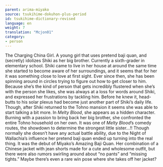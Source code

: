 ```yaml
---
parent: arima-miyako
source: tsukihime-dokuhon-plus-period
id: tsukihime-dictionary-revised
language: en
weight: 7
translation: "Mcjon01"
category:
- person
---
```


The Charging China Girl.
A young girl that uses pretend baji quan, and (secretly) idolizes Shiki as her big brother. Currently a sixth-grader in elementary school.
Shiki came to live in her house at around the same time she started to become aware of her surroundings, and it seems that for her it was something close to love at first sight. Ever since then, she has been spinning around in circles trying to figure out how to get closer to him.
Because she’s the kind of person that gets incredibly flustered when she’s with the person she likes, she was always at a loss for words around Shiki, and expressed her frustrations by tackling him. Before he knew it, head-butts to his solar plexus had become just another part of Shiki’s daily life. Though, after Shiki returned to the Tohno mansion it seems she was able to start talking a bit more.
In *Melty Blood*, she appears as a hidden character. Burning with a passion to bring back her big brother, she confronted the entire Tohno household on her own. It was one of *Melty Blood*’s comedy routes, the showdown to determine the strongest little sister…!!
Though normally she doesn’t have any actual battle ability, due to the Night of Wallachia’s influence her pretend baji quan ended up turning into the real thing. It was the debut of Miyako’s Amazing Baji Quan.
Her combination of a Chinese jacket with jean shorts made for a cute and wholesome outfit, but there were also rumors swirling around about “no pants” and “missing tights.” Maybe there’s even a rare win pose where she takes off her jacket?
